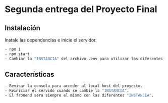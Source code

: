 # Segunda entrega del Proyecto Final
## Instalación
Instale las dependencias e inicie el servidor.
```sh
- npm i
- npm start
- Cambiar la "INSTANCIA" del archivo .env para utilizar las diferentes formas de almancenamineo.
```
## Características
```sh
- Revisar la consola para acceder al local host del proyecto.
- Reiniciar el servido cuando se cambie la "INSTANCIA".
- El fronend sera siempre el mismo con las diferentes "INSTANCIA".
```


